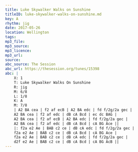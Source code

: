 ```yaml
---
title: Luke Skywalker Walks on Sunshine
titleID: luke-skywalker-walks-on-sunshine.md
key: A
rhythm: jig
date: 2017-05-26
location: Wellington
tags:
mp3_file:
mp3_source:
mp3_licence:
mp3_url:
source:
abc_source: The Session
abc_url: https://thesession.org/tunes/15398
abc: |
    X: 1
    T: Luke Skywalker Walks On Sunshine
    R: jig
    M: 6/8
    L: 1/8
    K: A
    M: 7/8
    | A2 BA cea | f2 af ecB | A2 BA edc | fd f/2g/2a gec |
    A2 BA cea | f2 af edc | dB cA Bcd | ec dc BAG |
    A2 BA cea | f2 af ecB | A2 BA edc | fd f/2g/2a gec |
    A2 BA cea | f2 af edc | dB cA Bcd | cA BG Ace ||
    |: f2a e2 Ae | BAB c2 ce | dB cA edc | fd f/2g/2a gec |
    f2a e2 Ae | BAB c2 ce | dB cA Bcd | cA BG Ace |
    f2a e2 Ae | BAB c2 ce | dB cA edc | fd f/2g/2a gec |
    d2f e2 Ae | BAB c2 ce | dB cA Bcd | cA BG AcB ||
---
```

